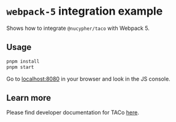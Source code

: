 # `webpack-5` integration example

Shows how to integrate `@nucypher/taco` with Webpack 5.

## Usage

```bash
pnpm install
pnpm start
```

Go to [localhost:8080](http://localhost:8080/) in your browser and look in the JS console.

## Learn more

Please find developer documentation for
TACo [here](https://docs.taco.build/).

